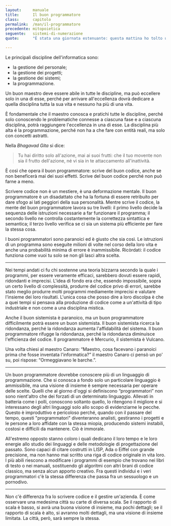 ```yaml
---
layout:     manuale
title:      Il buon programmatore
class:      capitolo
permalink:  /man/il-programmatore
precedente: mitopoietica
seguente:   sistemi-di-numerazione
quote:      "È stata una giornata estenuante: questa mattina ho tolto una virgola dal mio codice e stasera ce l'ho rimessa"

---
```




Le principali discipline dell'informatica sono:
-   la gestione del personale;
-   la gestione dei progetti;
-   la gestione dei sistemi;
-   la programmazione.

Un buon maestro deve essere abile in tutte le discipline, ma può
eccellere solo in una di esse, perché per arrivare all'eccellenza dovrà
dedicare a quella disciplina tutta la sua vita e nessuno ha più di una
vita.

È fondamentale che il maestro conosca e pratichi tutte le discipline,
perché solo conoscendo le problematiche connesse a ciascuna fase e a
ciascuna disciplina, potrà raggiungere l'eccellenza in una di esse.
La disciplina più alta é la programmazione, perché non ha a che fare con
entità reali, ma solo con concetti astratti.

Nella *Bhagavad Gita* si dice:

<blockquote>
Tu hai diritto solo all'azione, mai ai suoi frutti: che il tuo movente
non sia il frutto dell'azione, né vi sia in te attaccamento
all'inattività.
</blockquote>

È così che opera il buon programmatore: scrive del buon codice, anche se
non beneficerà mai dei suoi effetti. Scrive del buon codice perché non
può farne a meno.  

Scrivere codice non è un mestiere, è una deformazione mentale.
Il buon programmatore è un disadattato che ha la fortuna di essere
retribuito per dare sfogo ai lati peggiori della sua personalità.
Mentre scrive il codice, la mente del buon programmatore lavora su tre
livelli: il primo livello decide la sequenza delle istruzioni necessarie
a far funzionare il programma; il secondo livello ne controlla
costantemente la correttezza sintattica e semantica; il terzo livello
verifica se ci sia un sistema più efficiente per fare la stessa cosa.

I buoni programmatori sono paranoici ed è giusto che sia così.
Le istruzioni di un programma sono eseguite milioni di volte nel corso
della loro vita e anche una probabilità minima di errore è
inammissibile.
Ricòrdati: il codice funziona come vuoi tu solo se non gli lasci altra scelta.

---

Nei tempi andati ci fu chi sostenne una teoria bizzarra secondo la quale
i programmi, per essere veramente efficaci, sarebbero dovuti essere
rapidi, ridondanti e imprecisi.
L'idea di fondo era che, essendo impossibile, sopra un certo livello di
complessità, produrre del codice privo di errori, sarebbe stato meglio
produrre molti programmi mediamente imprecisi e valutare l'insieme dei
loro risultati.
L'unica cosa che posso dire a loro discolpa è che a quei tempi si
pensava alla produzione di codice come a un'attività di tipo industriale
e non come a una disciplina mistica.

Anche il buon sistemista è paranoico, ma un buon programmatore
difficilmente potrà essere un buon sistemista.
Il buon sistemista ricerca la ridondanza, perché la ridondanza aumenta
l'affidabilità del sistema.
Il buon programmatore rifugge la ridondanza, perché la ridondanza
diminuisce l'efficienza del codice.
Il programmatore è Mercurio, il sistemista è Vulcano.

Una volta chiesi al maestro Canaro: “Maestro, cosa facevano i paranoici
prima che fosse inventata l'informatica?” il maestro Canaro ci pensò
un po' su, poi rispose: “Ormeggiavano le barche.”.

---

Un buon programmatore dovrebbe conoscere più di un linguaggio di
programmazione.
Che si conosca a fondo solo un particolare linguaggio è ammissibile, ma
una visione di insieme è sempre necessaria per operare delle scelte.
Quelli che al giorno d'oggi si definiscono “programmatori” non sono
nient'altro che dei forzati di un determinato linguaggio.
Allevati in batteria come i polli, conoscono soltanto quello, lo
ritengono il migliore e si interessano degli altri linguaggi solo allo
scopo di evidenziarne le pecche.
Questo è improduttivo e pericoloso perché, quando con il passare del
tempo, questi "programmatori" diventeranno analisti, gestiranno i
progetti e le persone a loro affidate con la stessa miopia, producendo
sistemi instabili, costosi e difficili da mantenere.
Ciò è immorale.

All'estremo opposto stanno coloro i quali dedicano il loro tempo e le
loro energie allo studio dei linguaggi e delle metodologie di
progettazione del passato.
Sono capaci di citare costrutti in LISP, Ada o Eiffel con grande
precisione, ma non hanno mai scritto una riga di codice originale in
vita loro.
I più abili riescono a modificare i programmi di esempio che trovano nei
libri di testo o nei manuali, sostituendo gli algoritmi con altri brani
di codice classico, ma senza alcun apporto creativo.
Fra questi individui e i veri programmatori c'è la stessa differenza
che passa fra un sessuologo e un pornodivo.

---

Non c'è differenza fra lo scrivere codice e il gestire un'azienda. È
come osservare una medesima città su carte di diversa scala. Se il
rapporto di scala è basso, si avrà una buona visione di insieme, ma
pochi dettagli; se il rapporto di scala è alto, si avranno molti
dettagli, ma una visione di insieme limitata. La città, però, sarà
sempre la stessa.


<!--
    @todo applicare le categorie caratteriali aristoteliche al SW.
    (cfr. Etica Nicomachea)
-->
